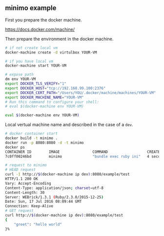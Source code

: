 minimo example
--------------

First you prepare the docker machine.

https://docs.docker.com/machine/

Then prepare the environment in the docker machine.

```sh
# if not create local vm
docker-machine create -d virtulbox YOUR-VM

# if you have local vm
docker-machine start YOUR-VM

# expose path
dm env YOUR-VM
export DOCKER_TLS_VERIFY="1"
export DOCKER_HOST="tcp://192.168.99.100:2376"
export DOCKER_CERT_PATH="/Users/YOU/.docker/machine/machines/YOUR-VM"
export DOCKER_MACHINE_NAME="YOUR-VM"
# Run this command to configure your shell:
# eval $(docker-machine env YOUR-VM)

eval $(docker-machine env YOUR-VM)
```

Local vertual machine name and described in the case of a ```dev```.

```sh
# docker container start
docker build -t minimo .
docker run -p 8080:8080 -d -t minimo
docker ps
CONTAINER ID        IMAGE               COMMAND                  CREATED             STATUS              PORTS                    NAMES
7c0ff00246bd        minimo              "bundle exec ruby ini"   4 seconds ago       Up 3 seconds        0.0.0.0:8080->8080/tcp   amazing_kirch

# request to minimo
# HEAD request
curl -I http://$(docker-machine ip dev):8080/example/test
HTTP/1.1 200 OK
Vary: Accept-Encoding
Content-Type: application/json; charset=utf-8
Content-Length: 30
Server: WEBrick/1.3.1 (Ruby/2.3.0/2015-12-25)
Date: Sun, 17 Jul 2016 08:09:44 GMT
Connection: Keep-Alive
# GET request
curl http://$(docker-machine ip dev):8080/example/test
{
    "greet": "hello world"
}%
```
